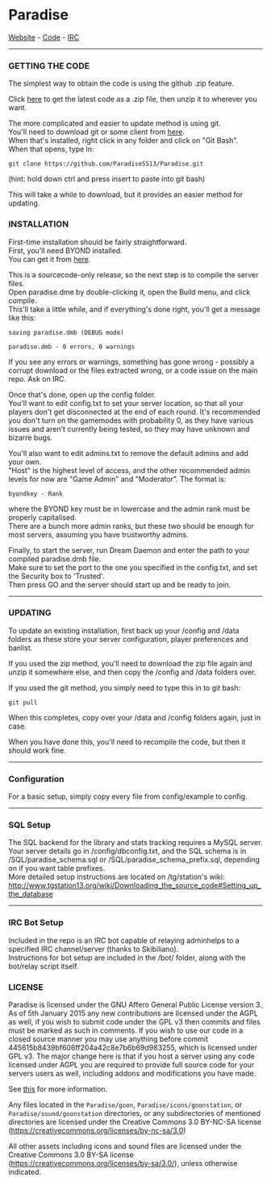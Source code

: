 # Paradise

[Website](http://www.nanotrasen.se/) - [Code](https://github.com/ParadiseSS13/Paradise) - [IRC](http://www.nanotrasen.se/phpBB3/viewtopic.php?f=10&t=1113)

---

### GETTING THE CODE
The simplest way to obtain the code is using the github .zip feature.

Click [here](https://github.com/ParadiseSS13/Paradise/archive/master.zip) to get the latest code as a .zip file, then unzip it to wherever you want.

The more complicated and easier to update method is using git.  
You'll need to download git or some client from [here](http://git-scm.com/).  
When that's installed, right click in any folder and click on "Git Bash".  
When that opens, type in:

    git clone https://github.com/ParadiseSS13/Paradise.git

(hint: hold down ctrl and press insert to paste into git bash)

This will take a while to download, but it provides an easier method for updating.

### INSTALLATION

First-time installation should be fairly straightforward.  
First, you'll need BYOND installed.  
You can get it from [here](http://www.byond.com/).

This is a sourcecode-only release, so the next step is to compile the server files.  
Open paradise.dme by double-clicking it, open the Build menu, and click compile.  
This'll take a little while, and if everything's done right,
you'll get a message like this:

    saving paradise.dmb (DEBUG mode)

    paradise.dmb - 0 errors, 0 warnings

If you see any errors or warnings,
something has gone wrong - possibly a corrupt download or the files extracted wrong,
or a code issue on the main repo.  Ask on IRC.

Once that's done, open up the config folder.  
You'll want to edit config.txt to set your server location,
so that all your players don't get disconnected at the end of each round.
It's recommended you don't turn on the gamemodes with probability 0,
as they have various issues and aren't currently being tested,
so they may have unknown and bizarre bugs.

You'll also want to edit admins.txt to remove the default admins and add your own.  
"Host" is the highest level of access, and the other recommended admin levels for now are
"Game Admin" and "Moderator".  The format is:

    byondkey - Rank

where the BYOND key must be in lowercase and the admin rank must be properly capitalised.  
There are a bunch more admin ranks, but these two should be enough for most servers,
assuming you have trustworthy admins.

Finally, to start the server,
run Dream Daemon and enter the path to your compiled paradise.dmb file.  
Make sure to set the port to the one you specified in the config.txt,
and set the Security box to 'Trusted'.  
Then press GO and the server should start up and be ready to join.

---

### UPDATING

To update an existing installation, first back up your /config and /data folders
as these store your server configuration, player preferences and banlist.

If you used the zip method,
you'll need to download the zip file again and unzip it somewhere else,
and then copy the /config and /data folders over.

If you used the git method, you simply need to type this in to git bash:

    git pull

When this completes, copy over your /data and /config folders again, just in case.

When you have done this, you'll need to recompile the code, but then it should work fine.

---

### Configuration

For a basic setup, simply copy every file from config/example to config.

---

### SQL Setup

The SQL backend for the library and stats tracking requires a MySQL server.  
Your server details go in /config/dbconfig.txt,
and the SQL schema is in /SQL/paradise_schema.sql or /SQL/paradise_schema_prefix.sql,
depending on if you want table prefixes.  
More detailed setup instructions are located on /tg/station's wiki: http://www.tgstation13.org/wiki/Downloading_the_source_code#Setting_up_the_database

---

### IRC Bot Setup

Included in the repo is an IRC bot capable of relaying adminhelps to a specified IRC
channel/server (thanks to Skibiliano).  
Instructions for bot setup are included in the /bot/ folder,
along with the bot/relay script itself.

### LICENSE

Paradise is licensed under the GNU Affero General Public License version 3.
As of 5th January 2015 any new contributions are licensed under the AGPL as well,
if you wish to submit code under the GPL v3 then commits and files must be marked as such
in comments. If you wish to use our code in a closed source manner you may use anything
before commit 445615b8439bf606ff204a42c8e7b6b69d983255,
which is licensed under GPL v3.
The major change here is that if you host a server using any code licensed under AGPL you
are required to provide full source code for your servers users as well,
including addons and modifications you have made.

See [this](https://www.gnu.org/licenses/why-affero-gpl.html) for more information.

Any files located in the
`Paradise/goon`,
`Paradise/icons/goonstation`, or
`Paradise/sound/goonstation`
directories, or any subdirectories of mentioned directories are licensed under the
Creative Commons 3.0 BY-NC-SA license
(https://creativecommons.org/licenses/by-nc-sa/3.0)

All other assets including icons and sound files are licensed under the
Creative Commons 3.0 BY-SA license (https://creativecommons.org/licenses/by-sa/3.0/),
unless otherwise indicated.



